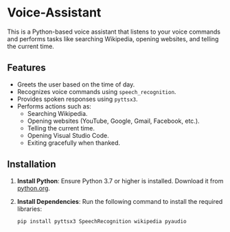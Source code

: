 # Voice-Assistant

This is a Python-based voice assistant that listens to your voice commands and performs tasks like searching Wikipedia, opening websites, and telling the current time.

## Features

- Greets the user based on the time of day.
- Recognizes voice commands using `speech_recognition`.
- Provides spoken responses using `pyttsx3`.
- Performs actions such as:
  - Searching Wikipedia.
  - Opening websites (YouTube, Google, Gmail, Facebook, etc.).
  - Telling the current time.
  - Opening Visual Studio Code.
  - Exiting gracefully when thanked.

## Installation

1. **Install Python**: Ensure Python 3.7 or higher is installed. Download it from [python.org](https://www.python.org/downloads/).

2. **Install Dependencies**: Run the following command to install the required libraries:
   ```bash
   pip install pyttsx3 SpeechRecognition wikipedia pyaudio
